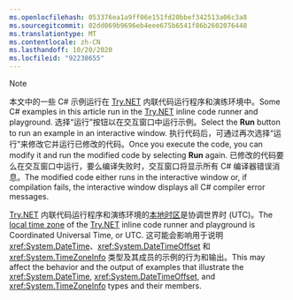 ```yaml
---
ms.openlocfilehash: 053376ea1a9ff06e151fd20bbef342513a06c3a8
ms.sourcegitcommit: 02dd069b9696eb4eee675b6541f86b2602076448
ms.translationtype: MT
ms.contentlocale: zh-CN
ms.lasthandoff: 10/20/2020
ms.locfileid: "92238655"
---
```


> [!NOTE]
> <span data-ttu-id="9b841-101">本文中的一些 C# 示例运行在 [Try.NET](https://try.dot.net) 内联代码运行程序和演练环境中。</span><span class="sxs-lookup"><span data-stu-id="9b841-101">Some C# examples in this article run in the [Try.NET](https://try.dot.net) inline code runner and playground.</span></span> <span data-ttu-id="9b841-102">选择“运行”按钮以在交互窗口中运行示例。</span><span class="sxs-lookup"><span data-stu-id="9b841-102">Select the **Run** button to run an example in an interactive window.</span></span> <span data-ttu-id="9b841-103">执行代码后，可通过再次选择“运行”来修改它并运行已修改的代码。</span><span class="sxs-lookup"><span data-stu-id="9b841-103">Once you execute the code, you can modify it and run the modified code by selecting **Run** again.</span></span> <span data-ttu-id="9b841-104">已修改的代码要么在交互窗口中运行，要么编译失败时，交互窗口将显示所有 C# 编译器错误消息。</span><span class="sxs-lookup"><span data-stu-id="9b841-104">The modified code either runs in the interactive window or, if compilation fails, the interactive window displays all C# compiler error messages.</span></span>
>  
> <span data-ttu-id="9b841-105">[Try.NET](https://try.dot.net) 内联代码运行程序和演练环境的[本地时区](xref:System.TimeZoneInfo.Local)是协调世界时 (UTC)。</span><span class="sxs-lookup"><span data-stu-id="9b841-105">The [local time zone](xref:System.TimeZoneInfo.Local) of the [Try.NET](https://try.dot.net) inline code runner and playground is Coordinated Universal Time, or UTC.</span></span> <span data-ttu-id="9b841-106">这可能会影响用于说明 <xref:System.DateTime>、<xref:System.DateTimeOffset> 和 <xref:System.TimeZoneInfo> 类型及其成员的示例的行为和输出。</span><span class="sxs-lookup"><span data-stu-id="9b841-106">This may affect the behavior and the output of examples that illustrate the <xref:System.DateTime>, <xref:System.DateTimeOffset>, and <xref:System.TimeZoneInfo> types and their members.</span></span>
